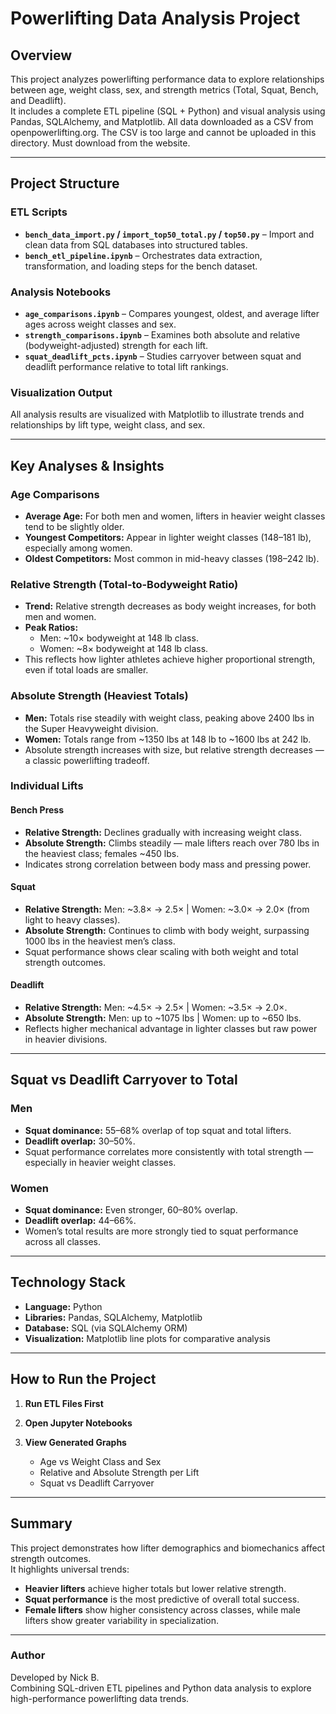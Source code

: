 # Powerlifting Data Analysis Project

## Overview

This project analyzes powerlifting performance data to explore relationships between age, weight class, sex, and strength metrics (Total, Squat, Bench, and Deadlift).  
It includes a complete ETL pipeline (SQL + Python) and visual analysis using Pandas, SQLAlchemy, and Matplotlib.
All data downloaded as a CSV from openpowerlifting.org. The CSV is too large and cannot be uploaded in this directory. Must download from the website.

---

## Project Structure

### ETL Scripts

- **`bench_data_import.py` / `import_top50_total.py` / `top50.py`** – Import and clean data from SQL databases into structured tables.
- **`bench_etl_pipeline.ipynb`** – Orchestrates data extraction, transformation, and loading steps for the bench dataset.

### Analysis Notebooks

- **`age_comparisons.ipynb`** – Compares youngest, oldest, and average lifter ages across weight classes and sex.
- **`strength_comparisons.ipynb`** – Examines both absolute and relative (bodyweight-adjusted) strength for each lift.
- **`squat_deadlift_pcts.ipynb`** – Studies carryover between squat and deadlift performance relative to total lift rankings.

### Visualization Output

All analysis results are visualized with Matplotlib to illustrate trends and relationships by lift type, weight class, and sex.

---

## Key Analyses & Insights

### Age Comparisons

- **Average Age:** For both men and women, lifters in heavier weight classes tend to be slightly older.
- **Youngest Competitors:** Appear in lighter weight classes (148–181 lb), especially among women.
- **Oldest Competitors:** Most common in mid-heavy classes (198–242 lb).

### Relative Strength (Total-to-Bodyweight Ratio)

- **Trend:** Relative strength decreases as body weight increases, for both men and women.
- **Peak Ratios:**
  - Men: ~10× bodyweight at 148 lb class.
  - Women: ~8× bodyweight at 148 lb class.
- This reflects how lighter athletes achieve higher proportional strength, even if total loads are smaller.

### Absolute Strength (Heaviest Totals)

- **Men:** Totals rise steadily with weight class, peaking above 2400 lbs in the Super Heavyweight division.
- **Women:** Totals range from ~1350 lbs at 148 lb to ~1600 lbs at 242 lb.
- Absolute strength increases with size, but relative strength decreases — a classic powerlifting tradeoff.

### Individual Lifts

#### Bench Press

- **Relative Strength:** Declines gradually with increasing weight class.
- **Absolute Strength:** Climbs steadily — male lifters reach over 780 lbs in the heaviest class; females ~450 lbs.
- Indicates strong correlation between body mass and pressing power.

#### Squat

- **Relative Strength:** Men: ~3.8× → 2.5× | Women: ~3.0× → 2.0× (from light to heavy classes).
- **Absolute Strength:** Continues to climb with body weight, surpassing 1000 lbs in the heaviest men’s class.
- Squat performance shows clear scaling with both weight and total strength outcomes.

#### Deadlift

- **Relative Strength:** Men: ~4.5× → 2.5× | Women: ~3.5× → 2.0×.
- **Absolute Strength:** Men: up to ~1075 lbs | Women: up to ~650 lbs.
- Reflects higher mechanical advantage in lighter classes but raw power in heavier divisions.

---

## Squat vs Deadlift Carryover to Total

### Men

- **Squat dominance:** 55–68% overlap of top squat and total lifters.
- **Deadlift overlap:** 30–50%.
- Squat performance correlates more consistently with total strength — especially in heavier weight classes.

### Women

- **Squat dominance:** Even stronger, 60–80% overlap.
- **Deadlift overlap:** 44–66%.
- Women’s total results are more strongly tied to squat performance across all classes.

---

## Technology Stack

- **Language:** Python
- **Libraries:** Pandas, SQLAlchemy, Matplotlib
- **Database:** SQL (via SQLAlchemy ORM)
- **Visualization:** Matplotlib line plots for comparative analysis

---

## How to Run the Project

1. **Run ETL Files First**

2. **Open Jupyter Notebooks**

3. **View Generated Graphs**
   - Age vs Weight Class and Sex
   - Relative and Absolute Strength per Lift
   - Squat vs Deadlift Carryover

---

## Summary

This project demonstrates how lifter demographics and biomechanics affect strength outcomes.  
It highlights universal trends:

- **Heavier lifters** achieve higher totals but lower relative strength.
- **Squat performance** is the most predictive of overall total success.
- **Female lifters** show higher consistency across classes, while male lifters show greater variability in specialization.

---

### Author

Developed by Nick B.  
Combining SQL-driven ETL pipelines and Python data analysis to explore high-performance powerlifting data trends.
